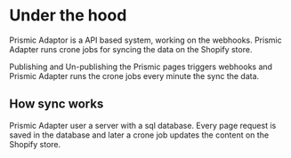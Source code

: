 # Under the hood

Prismic Adaptor is a API based system, working on the webhooks. Prismic Adapter runs crone jobs for syncing the data on the Shopify store.

Publishing and Un-publishing the Prismic pages triggers webhooks and Prismic Adapter runs the crone jobs every minute the sync the data.

## How sync works

Prismic Adapter user a server with a sql database. Every page request is saved in the database and later a crone job updates the content on the Shopify store.
